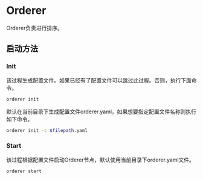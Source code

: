 # Orderer

Orderer负责进行排序。

## 启动方法

### Init

该过程生成配置文件。如果已经有了配置文件可以跳过此过程。否则，执行下面命令。

```bash
orderer init
```

默认在当前目录下生成配置文件orderer.yaml，如果想要指定配置文件名称则执行如下命令。

```bash
orderer init -c $filepath.yaml
```

### Start

该过程根据配置文件启动Orderer节点，默认使用当前目录下orderer.yaml文件。

```bash
orderer start
```